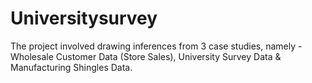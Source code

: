 # Universitysurvey
The project involved drawing inferences from 3 case studies, namely - Wholesale Customer Data (Store Sales), University Survey Data &amp; Manufacturing Shingles Data.
